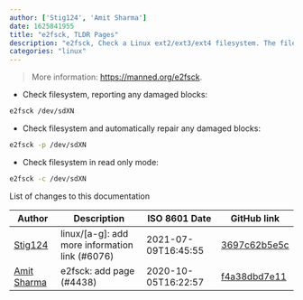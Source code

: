 ```yaml
---
author: ['Stig124', 'Amit Sharma']
date: 1625841955
title: "e2fsck, TLDR Pages"
description: "e2fsck, Check a Linux ext2/ext3/ext4 filesystem. The filesystem should be unmounted at the time the command is run."
categories: "linux"
---
```

> More information: <https://manned.org/e2fsck>.

- Check filesystem, reporting any damaged blocks:

```bash
e2fsck /dev/sdXN
```

- Check filesystem and automatically repair any damaged blocks:

```bash
e2fsck -p /dev/sdXN
```

- Check filesystem in read only mode:

```bash
e2fsck -c /dev/sdXN
```
List of changes to this documentation


Author | Description | ISO 8601 Date | GitHub link
------|-----|-----|-----
[Stig124](mailto:stigpro@outlook.fr) | linux/[a-g]: add more information link (#6076) | 2021-07-09T16:45:55 | [3697c62b5e5c](https://github.com/tldr-pages/tldr/commit/3697c62b5e5cd9bae7a99c591cb81d1ddcfbf792)
[Amit Sharma](mailto:amitsharma928@gmail.com) | e2fsck: add page (#4438) | 2020-10-05T16:22:57 | [f4a38dbd7e11](https://github.com/tldr-pages/tldr/commit/f4a38dbd7e11081a07c42b9e304aa9816a5b521a)

